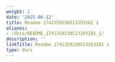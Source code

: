 ```yaml
---
weight: 2
date: '2025-06-12'
title: Readme 1741359230513293281 1
aliases:
- /docs/README_1741359230513293281_1/
description: ''
linkTitle: Readme 1741359230513293281 1
type: docs
---
```


